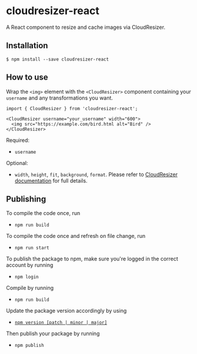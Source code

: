# cloudresizer-react

A React component to resize and cache images via CloudResizer.

## Installation
```
$ npm install --save cloudresizer-react
```

## How to use
Wrap the `<img>` element with the `<CloudResizer>` component containing your `username` and any transformations you want.

```
import { CloudResizer } from 'cloudresizer-react';

<CloudResizer username="your_username" width="600">
  <img src="https://example.com/bird.html alt="Bird" />
</CloudResizer>
```

Required:
- `username`

Optional:
- `width`, `height`, `fit`, `background`, `format`. Please refer to [CloudResizer documentation](https://cloudresizer.com/documentation) for full details.


## Publishing

To compile the code once, run

- `npm run build`

To compile the code once and refresh on file change, run

- `npm run start`

To publish the package to npm, make sure you're logged in the correct account by running

- `npm login`

Compile by running

- `npm run build`

Update the package version accordingly by using

- [`npm version [patch | minor | major]`](https://docs.npmjs.com/about-semantic-versioning)

Then publish your package by running

- `npm publish`
